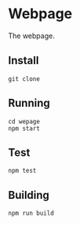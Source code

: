 # Webpage

The webpage.


## Install

    git clone 


## Running

    cd wepage
    npm start    


## Test

    npm test


## Building

    npm run build